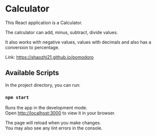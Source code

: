 # Calculator

This React application is a Calculator.

The calculator can add, minus, subtract, divide values. 

It also works with negative values, values with decimals and also has a conversion to percentage.

Link: https://shaozhi21.github.io/pomodoro

## Available Scripts

In the project directory, you can run:

### `npm start`

Runs the app in the development mode.\
Open [http://localhost:3000](http://localhost:3000) to view it in your browser.

The page will reload when you make changes.\
You may also see any lint errors in the console.
